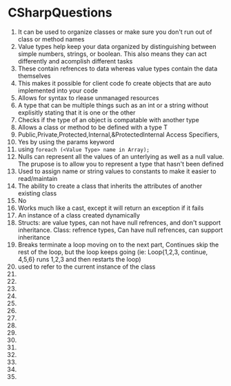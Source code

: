 # CSharpQuestions

1. It can be used to organize classes or make sure you don't run out of class or method names
2. Value types help keep your data organized by distinguishing between simple numbers, strings, or boolean. This also means they can act differently and acomplish different tasks
3. These contain refrences to data whereas value types contain the data themselves
4. This makes it possible for client code fo create objects that are auto implemented into your code
5. Allows for syntax to rlease unmanaged resources
6. A type that can be multiple things such as an int or a string without explisitly stating that it is one or the other
7. Checks if the type of an object is compatable with another type
8. Allows a class or method to be defined with a type T
9. Public,Private,Protected,Internal,&ProtectedInternal Access Specifiers,  
10. Yes by using the params keyword
11. using `foreach (<Value Type> name in Array);`
12. Nulls can represent all the values of an unterlying as well as a null value. The prupose is to allow you to represent a type that hasn't been defined
13. Used to assign name or string values to constants to make it easier to read/maintain
14. The ability to create a class that inherits the attributes of another existing class
15. No
16. Works much like a cast, except it will return an exception if it fails
17. An instance of a class created dynamically
18. Structs: are value types, can not have null refrences, and don't support inheritance. Class: refrence types, Can have null refrences, can support inheritance
19. Breaks terminate a loop moving on to the next part, Continues skip the rest of the loop, but the loop keeps going (ie: Loop{1,2,3, continue, 4,5,6} runs 1,2,3 and then restarts the loop)
20. used to refer to the current instance of the class
21. 
22. 
23. 
24. 
25. 
26. 
27. 
28. 
29. 
30. 
31. 
32. 
33. 
34. 
35. 
